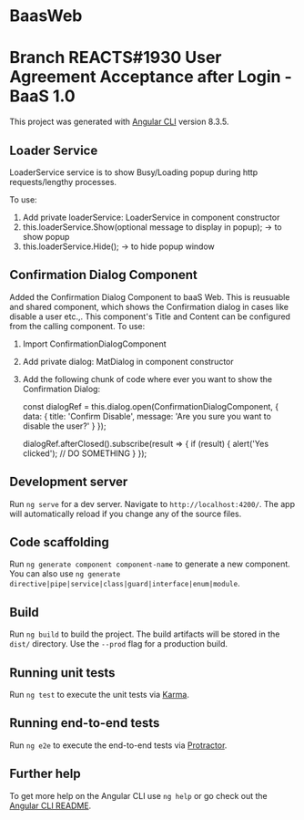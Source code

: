 # BaasWeb
#  Branch REACTS#1930 User Agreement Acceptance after Login - BaaS 1.0
This project was generated with [Angular CLI](https://github.com/angular/angular-cli) version 8.3.5.

## Loader Service

LoaderService service is to show Busy/Loading popup during http requests/lengthy processes.

To use:
1. Add private loaderService: LoaderService in component constructor
2. this.loaderService.Show(optional message to display in popup); -> to show popup
3. this.loaderService.Hide(); -> to hide popup window

## Confirmation Dialog Component

Added the Confirmation Dialog Component to baaS Web.  This is reusuable and shared component, which shows the Confirmation dialog in cases like disable a user etc.,.  This component's Title and Content can be configured from the calling component.
To use:
1. Import ConfirmationDialogComponent
2. Add private dialog: MatDialog in component constructor
3. Add the following chunk of code where ever you want to show the Confirmation Dialog:

    const dialogRef = this.dialog.open(ConfirmationDialogComponent, {
      data: {
        title: 'Confirm Disable',
        message: 'Are you sure you want to disable the user?'
      }
    });

    dialogRef.afterClosed().subscribe(result => {
      if (result) {
        alert('Yes clicked');
        // DO SOMETHING
      }
    });
  

## Development server

Run `ng serve` for a dev server. Navigate to `http://localhost:4200/`. The app will automatically reload if you change any of the source files.

## Code scaffolding

Run `ng generate component component-name` to generate a new component. You can also use `ng generate directive|pipe|service|class|guard|interface|enum|module`.

## Build

Run `ng build` to build the project. The build artifacts will be stored in the `dist/` directory. Use the `--prod` flag for a production build.

## Running unit tests

Run `ng test` to execute the unit tests via [Karma](https://karma-runner.github.io).

## Running end-to-end tests

Run `ng e2e` to execute the end-to-end tests via [Protractor](http://www.protractortest.org/).

## Further help

To get more help on the Angular CLI use `ng help` or go check out the [Angular CLI README](https://github.com/angular/angular-cli/blob/master/README.md).
